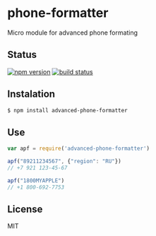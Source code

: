 # phone-formatter 

  Micro module for advanced phone formating

## Status

[![npm version][npm-image]][npm-url]
[![build status][travis-image]][travis-url]

## Instalation

```sh
$ npm install advanced-phone-formatter
```

## Use

```js
var apf = require('advanced-phone-formatter')

apf("89211234567", {"region": "RU"})
// +7 921 123-45-67

apf("1800MYAPPLE")
// +1 800-692-7753
```

## License

  MIT
  
[npm-image]: https://img.shields.io/npm/v/advanced-phone-formatter.svg?style=flat-square
[npm-url]: https://npmjs.org/package/advanced-phone-formatter
[travis-image]: https://travis-ci.org/beshkenadze/advanced-phone-formatter.svg?style=flat-square&branch=0.1.1
[travis-url]: https://travis-ci.org/beshkenadze/advanced-phone-formatter